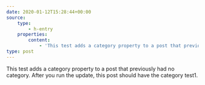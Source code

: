 ```yaml
---
date: 2020-01-12T15:28:44+00:00
source:
    type:
        - h-entry
    properties:
        content:
            - 'This test adds a category property to a post that previously had no category. After you run the update, this post should have the category test1.'
type: post
---
```

This test adds a category property to a post that previously had no category. After you run the update, this post should have the category test1.
